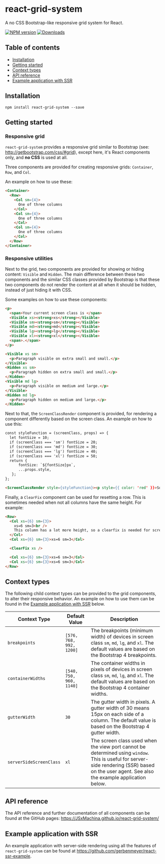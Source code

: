 # react-grid-system
A no CSS Bootstrap-like responsive grid system for React.

[![NPM version][version-image]][npm-url] [![Downloads][downloads-image]][npm-url]

## Table of contents

* [Installation](#installation)
* [Getting started](#getting-started)
* [Context types](#context-types)
* [API reference](#api-reference)
* [Example application with SSR](#example-application-with-ssr)

## Installation

```
npm install react-grid-system --save
```
## Getting started

### Responsive grid

`react-grid-system` provides a responsive grid similar to Bootstrap (see: http://getbootstrap.com/css/#grid),
except here, it's React components only, and **no CSS** is used at all.

Three components are provided for creating responsive grids: `Container`, `Row`, and `Col`.

An example on how to use these:

```html
<Container>
  <Row>
    <Col sm={4}>
      One of three columns
    </Col>
    <Col sm={4}>
      One of three columns
    </Col>
    <Col sm={4}>
      One of three columns
    </Col>
  </Row>
</Container>
```

### Responsive utilities

Next to the grid, two components are provided for showing or hiding content: `Visible` and `Hidden`.
The main difference between these two components and the similar CSS classes provided by Bootstrap is that
these two components do not render the content at all when it should be hidden, instead of just hiding it with CSS.

Some examples on how to use these components:

```html
<p>
  <span>Your current screen class is </span>
  <Visible xs><strong>xs</strong></Visible>
  <Visible sm><strong>sm</strong></Visible>
  <Visible md><strong>md</strong></Visible>
  <Visible lg><strong>lg</strong></Visible>
  <Visible xl><strong>xl</strong></Visible>
  <span>.</span>
</p>
```

```html
<Visible xs sm>
  <p>Paragraph visible on extra small and small.</p>
</Visible>
<Hidden xs sm>
  <p>Paragraph hidden on extra small and small.</p>
</Hidden>
<Visible md lg>
  <p>Paragraph visible on medium and large.</p>
</Visible>
<Hidden md lg>
  <p>Paragraph hidden on medium and large.</p>
</Hidden>
```

Next to that, the `ScreenClassRender` component is provided, for rendering a component differently based on the screen class.
An example on how to use this:

```html
const styleFunction = (screenClass, props) => {
  let fontSize = 10;
  if (screenClass === 'sm') fontSize = 20;
  if (screenClass === 'md') fontSize = 30;
  if (screenClass === 'lg') fontSize = 40;
  if (screenClass === 'xl') fontSize = 50;
  return {
      fontSize: `${fontSize}px`,
      ...props.style,
   };
};

<ScreenClassRender style={styleFunction}><p style={{ color: 'red' }}>Some red text, which font size depends on the screen class.</p></ScreenClassRender>
```

Finally, a `ClearFix` component can be used for resetting a row. This is sometimes needed when not all columns have the same height. For example:

```html
<Row>
  <Col xs={6} sm={3}>
    xs=6 sm=3<br />
    This column has a lot more height, so a clearfix is needed for screenclass xs.
  </Col>
  <Col xs={6} sm={3}>xs=6 sm=3</Col>

  <ClearFix xs />

  <Col xs={6} sm={3}>xs=6 sm=3</Col>
  <Col xs={6} sm={3}>xs=6 sm=3</Col>
</Row>
```

## Context types

The following child context types can be provided to the grid components, to alter their responsive behavior. An example on how to use them can be found in the [Example application with SSR](#example-application-with-ssr) below.

| Context Type      | Default Value      | Description |
| ----------------- | ------------------ | ------------------------------ |
| `breakpoints`     | `[576, 768, 992, 1200]` | The breakpoints (minimum width) of devices in screen class `sm`, `md`, `lg`, and `xl`. The default values are based on the Bootstrap 4 breakpoints. |
| `containerWidths` | `[540, 750, 960, 1140]` | The container widths in pixels of devices in screen class `sm`, `md`, `lg`, and `xl`. The default values are based on the Bootstrap 4 container widths. |
| `gutterWidth` | `30` | The gutter width in pixels. A gutter width of 30 means 15px on each side of a column. The default value is based on the Bootstrap 4 gutter width. |
| `serverSideScreenClass` | `xl` | The screen class used when the view port cannot be determined using `window`. This is useful for server-side rendering (SSR) based on the user agent. See also the example application below. |

## API reference

The API reference and further documentation of all components can be found at the GitHub pages: https://JSxMachina.github.io/react-grid-system/

## Example application with SSR

An example application with server-side rendering using all the features of `react-grid-system` can be found at https://github.com/gerbenmeyer/react-ssr-example.

[version-image]: https://img.shields.io/npm/v/react-grid-system.svg
[downloads-image]: https://img.shields.io/npm/dm/react-grid-system.svg

[npm-url]: https://npmjs.org/package/react-grid-system

